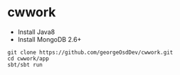 # cwwork

* Install Java8
* Install MongoDB 2.6+


```
git clone https://github.com/georgeOsdDev/cwwork.git
cd cwwork/app
sbt/sbt run
```
